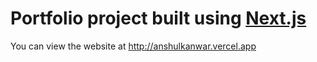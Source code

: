 # Portfolio project built using [Next.js](https://nextjs.org/)
You can view the website at http://anshulkanwar.vercel.app
